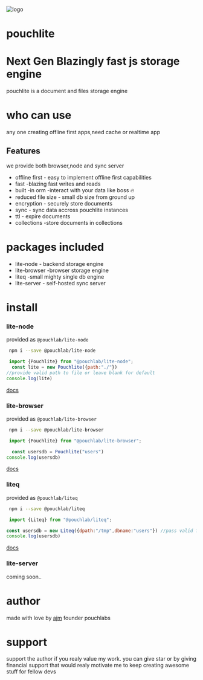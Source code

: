 ![logo](https://fasteejs.top/icon.png)
# pouchlite
# Next Gen Blazingly fast js storage engine

  pouchlite is a document and files storage engine
   # who can use 
  any one creating offline first apps,need cache or realtime app

  ## Features 
  we provide both browser,node and sync server

  * offline first - easy to implement offline first capabilities
  * fast -blazing fast writes and reads
  * built -in orm -interact with your data like boss 🔥
  * reduced file size - small db size from ground up
  * encryption - securely store documents
  * sync - sync data accross pouchlite instances
  * ttl -  expire documents
  * collections -store documents in collections

# packages included
 * lite-node - backend storage engine
 * lite-browser -browser storage engine
 * liteq -small mighty single db engine
 * lite-server - self-hosted sync server

# install
  ### lite-node
  provided as `@pouchlab/lite-node`
  ```bash
   npm i --save @pouchlab/lite-node
  ```
  ```js
   import {Pouchlite} from "@pouchlab/lite-node";
    const lite = new Pouchlite({path:"./"}) 
  //provide valid path to file or leave blank for default
  console.log(lite)
  ```
  [docs](https://pouchlite.top)
 ### lite-browser
  provided as `@pouchlab/lite-browser`
  ```bash
   npm i --save @pouchlab/lite-browser
  ```
```js
 import {Pouchlite} from "@pouchlab/lite-browser";
```
  ```js
    const usersdb = Pouchlite("users") 
  console.log(usersdb)
  ```
  [docs](https://pouchlite.top)
 ### liteq
  provided as `@pouchlab/liteq`
  ```bash
   npm i --save @pouchlab/liteq
  ```
```js
 import {Liteq} from "@pouchlab/liteq";
```
  ```js
  const usersdb = new Liteq({dpath:"/tmp",dbname:"users"}) //pass valid folder path and db name
  console.log(usersdb)
  ```
  [docs](https://pouchlite.top)
  ### lite-server
coming soon..

 # author
 made with love by [ajm](https://x.com/ajm_ke) founder pouchlabs

# support 
 support the author if you realy value my work.
 you can give star
 or by giving financial support that would realy motivate me to keep
 creating awesome stuff for fellow devs


